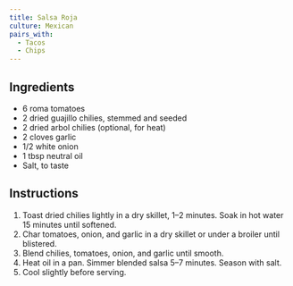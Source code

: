 ```yaml
---
title: Salsa Roja
culture: Mexican
pairs_with:
  - Tacos
  - Chips
---
```


## Ingredients
- 6 roma tomatoes
- 2 dried guajillo chilies, stemmed and seeded
- 2 dried arbol chilies (optional, for heat)
- 2 cloves garlic
- 1/2 white onion
- 1 tbsp neutral oil
- Salt, to taste

## Instructions
1. Toast dried chilies lightly in a dry skillet, 1–2 minutes. Soak in hot water 15 minutes until softened.
2. Char tomatoes, onion, and garlic in a dry skillet or under a broiler until blistered.
3. Blend chilies, tomatoes, onion, and garlic until smooth.
4. Heat oil in a pan. Simmer blended salsa 5–7 minutes. Season with salt.
5. Cool slightly before serving.
